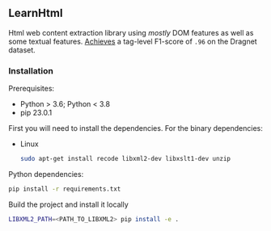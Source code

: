 ## LearnHtml

Html web content extraction library using *mostly* DOM features as well as some textual features. [Achieves](https://www.researchgate.net/publication/329061153_Learning_Web_Content_Extraction_with_DOM_Features) a tag-level F1-score of `.96` on the Dragnet dataset.

### Installation

Prerequisites:

- Python > 3.6; Python < 3.8
- pip 23.0.1


First you will need to install the dependencies. For the binary dependencies:

- Linux
    ```bash
    sudo apt-get install recode libxml2-dev libxslt1-dev unzip
    ```

Python dependencies:
```bash
pip install -r requirements.txt
```

Build the project and install it locally
```bash
LIBXML2_PATH=<PATH_TO_LIBXML2> pip install -e .
```
